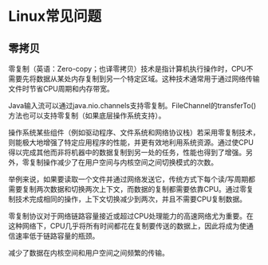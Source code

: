 # Linux常见问题

## 零拷贝
零复制（英语：Zero-copy；也译零拷贝）技术是指计算机执行操作时，CPU不需要先将数据从某处内存复制到另一个特定区域。这种技术通常用于通过网络传输文件时节省CPU周期和内存带宽。

Java输入流可以通过java.nio.channels支持零复制。FileChannel的transferTo()方法也可以支持零复制（如果底层操作系统支持）。

操作系统某些组件（例如驱动程序、文件系统和网络协议栈）若采用零复制技术，则能极大地增强了特定应用程序的性能，并更有效地利用系统资源。通过使CPU得以完成其他而非将机器中的数据复制到另一处的任务，性能也得到了增强。另外，零复制操作减少了在用户空间与内核空间之间切换模式的次数。

举例来说，如果要读取一个文件并通过网络发送它，传统方式下每个读/写周期都需要复制两次数据和切换两次上下文，而数据的复制都需要依靠CPU。通过零复制技术完成相同的操作，上下文切换减少到两次，并且不需要CPU复制数据。

零复制协议对于网络链路容量接近或超过CPU处理能力的高速网络尤为重要。在这种网络下，CPU几乎将所有时间都花在复制要传送的数据上，因此将成为使通信速率低于链路容量的瓶颈。

减少了数据在内核空间和用户空间之间频繁的传输。